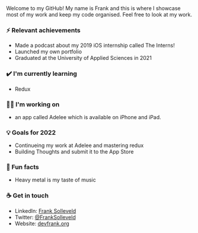 <br>
<br>
Welcome to my GitHub! My name is Frank and this is where I showcase most of my work and keep my code organised. Feel free to look at my work.

### ⚡ Relevant achievements
- Made a podcast about my 2019 iOS internship called The Interns!
- Launched my own portfolio
- Graduated at the University of Applied Sciences in 2021 


### ✔️ I'm currently learning
- Redux

### 👩‍💻 I'm working on
- an app called Adelee which is available on iPhone and iPad.

### 💡 Goals for 2022
- Continueing my work at Adelee and mastering redux
- Building Thoughts and submit it to the App Store

### 🌴 Fun facts
- Heavy metal is my taste of music

### ☕ Get in touch
- LinkedIn: <a href = "https://www.linkedin.com/in/frank-solleveld-11017b138">Frank Solleveld</a>
- Twitter: <a href = "https://twitter.com/FrankSolleveld">@FrankSolleveld</a>
- Website: <a href = "https://devfrank.org">devfrank.org</a>
<br>
<br>
